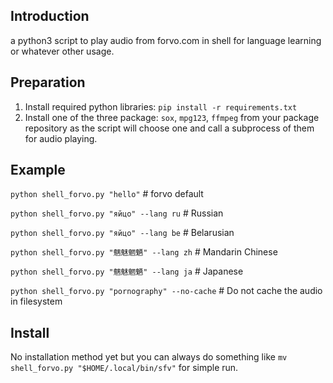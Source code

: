 ## Introduction
a python3 script to play audio from forvo.com in shell for language learning or whatever other usage.

## Preparation
1. Install required python libraries: `pip install -r requirements.txt`
2. Install one of the three package: `sox`, `mpg123`, `ffmpeg` from your package repository as the script will choose one and call a subprocess of them for audio playing.

## Example
`python shell_forvo.py "hello"` # forvo default

`python shell_forvo.py "яйцо" --lang ru` # Russian

`python shell_forvo.py "яйцо" --lang be` # Belarusian

`python shell_forvo.py "魑魅魍魉" --lang zh` # Mandarin Chinese

`python shell_forvo.py "魑魅魍魉" --lang ja` # Japanese

`python shell_forvo.py "pornography" --no-cache` # Do not cache the audio in filesystem

## Install
No installation method yet but you can always do something like `mv shell_forvo.py "$HOME/.local/bin/sfv"` for simple run.
